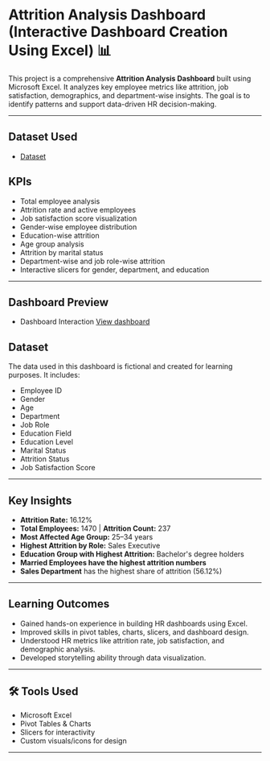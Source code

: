 # Attrition Analysis Dashboard (Interactive Dashboard Creation Using Excel) 📊

This project is a comprehensive **Attrition Analysis Dashboard** built using Microsoft Excel. It analyzes key employee metrics like attrition, job satisfaction, demographics, and department-wise insights. The goal is to identify patterns and support data-driven HR decision-making.

---
## Dataset Used
- <a href="https://github.com/Komal-4/Excel-HR-Attrition-Analysis/blob/main/HR_ATTRITION.xlsx">Dataset</a>

## KPIs

- Total employee analysis
- Attrition rate and active employees
- Job satisfaction score visualization
- Gender-wise employee distribution
- Education-wise attrition
- Age group analysis
- Attrition by marital status
- Department-wise and job role-wise attrition
- Interactive slicers for gender, department, and education

---
##  Dashboard Preview
- Dashboard Interaction <a href="https://github.com/Komal-4/Excel-HR-Attrition-Analysis/blob/main/Dashboard.png">View dashboard</a>

##  Dataset

The data used in this dashboard is fictional and created for learning purposes. It includes:
- Employee ID
- Gender
- Age
- Department
- Job Role
- Education Field
- Education Level
- Marital Status
- Attrition Status
- Job Satisfaction Score

---

##  Key Insights

- **Attrition Rate:** 16.12%
- **Total Employees:** 1470 | **Attrition Count:** 237
- **Most Affected Age Group:** 25–34 years
- **Highest Attrition by Role:** Sales Executive
- **Education Group with Highest Attrition:** Bachelor's degree holders
- **Married Employees have the highest attrition numbers**
- **Sales Department** has the highest share of attrition (56.12%)

---

## Learning Outcomes

- Gained hands-on experience in building HR dashboards using Excel.
- Improved skills in pivot tables, charts, slicers, and dashboard design.
- Understood HR metrics like attrition rate, job satisfaction, and demographic analysis.
- Developed storytelling ability through data visualization.

---

## 🛠 Tools Used

- Microsoft Excel
- Pivot Tables & Charts
- Slicers for interactivity
- Custom visuals/icons for design

---

